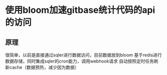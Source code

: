# 使用bloom加速gitbase统计代码的api的访问

## 原理

很简单，以前是直接通过sqler进行数据访问，目前数据放到bloom
基于redis进行数据存储，同时集成sqler的cron能力，调用webhook请求
自动按照定时任务刷新cache（数据预热，减少因为数据）